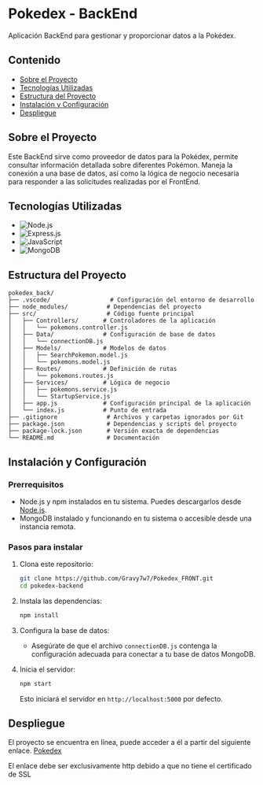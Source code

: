 # Pokedex - BackEnd
Aplicación BackEnd para gestionar y proporcionar datos a la Pokédex.

## Contenido
- [Sobre el Proyecto](#sobre-el-proyecto)
- [Tecnologías Utilizadas](#tecnologías-utilizadas)
- [Estructura del Proyecto](#estructura-del-proyecto)
- [Instalación y Configuración](#instalación-y-configuración)
- [Despliegue](#Despliegue)

## Sobre el Proyecto

Este BackEnd sirve como proveedor de datos para la Pokédex, permite consultar información detallada sobre diferentes Pokémon. Maneja la conexión a una base de datos, así como la lógica de negocio necesaria para responder a las solicitudes realizadas por el FrontEnd.

## Tecnologías Utilizadas

- ![Node.js](https://img.shields.io/badge/Node.js-339933?style=for-the-badge&logo=nodedotjs&logoColor=white)
- ![Express.js](https://img.shields.io/badge/Express.js-000000?style=for-the-badge&logo=express&logoColor=white)
- ![JavaScript](https://img.shields.io/badge/JavaScript-F7DF1E?style=for-the-badge&logo=javascript&logoColor=black)
- ![MongoDB](https://img.shields.io/badge/MongoDB-47A248?style=for-the-badge&logo=mongodb&logoColor=white)

## Estructura del Proyecto

```plaintext
pokedex_back/
├── .vscode/                 # Configuración del entorno de desarrollo
├── node_modules/           # Dependencias del proyecto
├── src/                    # Código fuente principal
│   ├── Controllers/       # Controladores de la aplicación
│   │   └── pokemons.controller.js
│   ├── Data/              # Configuración de base de datos
│   │   └── connectionDB.js
│   ├── Models/            # Modelos de datos
│   │   ├── SearchPokemon.model.js
│   │   └── pokemons.model.js
│   ├── Routes/            # Definición de rutas
│   │   └── pokemons.routes.js
│   ├── Services/          # Lógica de negocio
│   │   ├── pokemons.service.js
│   │   └── StartupService.js
│   ├── app.js             # Configuración principal de la aplicación
│   └── index.js           # Punto de entrada
├── .gitignore              # Archivos y carpetas ignorados por Git
├── package.json            # Dependencias y scripts del proyecto
├── package-lock.json       # Versión exacta de dependencias
└── README.md               # Documentación
```

## Instalación y Configuración

### Prerrequisitos

- Node.js y npm instalados en tu sistema. Puedes descargarlos desde [Node.js](https://nodejs.org/).
- MongoDB instalado y funcionando en tu sistema o accesible desde una instancia remota.

### Pasos para instalar

1. Clona este repositorio:
   ```bash
   git clone https://github.com/Gravy7w7/Pokedex_FRONT.git
   cd pokedex-backend
   ```

2. Instala las dependencias:
   ```bash
   npm install
   ```

3. Configura la base de datos:
   - Asegúrate de que el archivo `connectionDB.js` contenga la configuración adecuada para conectar a tu base de datos MongoDB.

4. Inicia el servidor:
   ```bash
   npm start
   ```
   Esto iniciará el servidor en `http://localhost:5000` por defecto.

## Despliegue

El proyecto se encuentra en línea, puede acceder a él a partir del siguiente enlace.
[Pokedex](http://pokedex.zapto.org/)

El enlace debe ser exclusivamente http debido a que no tiene el certificado de SSL



